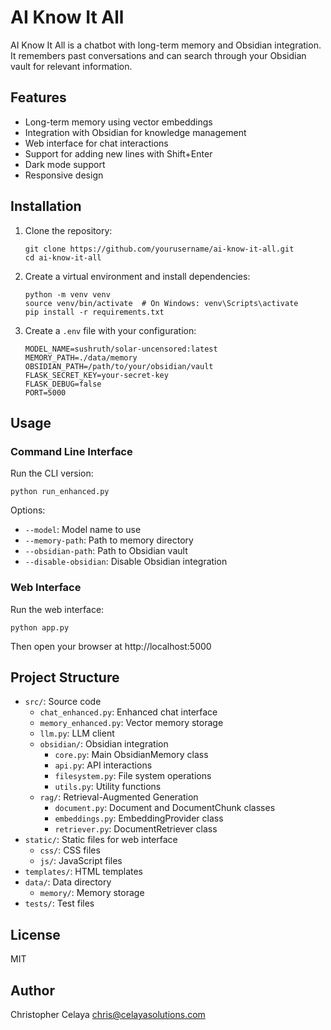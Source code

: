# AI Know It All

AI Know It All is a chatbot with long-term memory and Obsidian integration. It remembers past conversations and can search through your Obsidian vault for relevant information.

## Features

- Long-term memory using vector embeddings
- Integration with Obsidian for knowledge management
- Web interface for chat interactions
- Support for adding new lines with Shift+Enter
- Dark mode support
- Responsive design

## Installation

1. Clone the repository:
   ```
   git clone https://github.com/yourusername/ai-know-it-all.git
   cd ai-know-it-all
   ```

2. Create a virtual environment and install dependencies:
   ```
   python -m venv venv
   source venv/bin/activate  # On Windows: venv\Scripts\activate
   pip install -r requirements.txt
   ```

3. Create a `.env` file with your configuration:
   ```
   MODEL_NAME=sushruth/solar-uncensored:latest
   MEMORY_PATH=./data/memory
   OBSIDIAN_PATH=/path/to/your/obsidian/vault
   FLASK_SECRET_KEY=your-secret-key
   FLASK_DEBUG=false
   PORT=5000
   ```

## Usage

### Command Line Interface

Run the CLI version:

```
python run_enhanced.py
```

Options:
- `--model`: Model name to use
- `--memory-path`: Path to memory directory
- `--obsidian-path`: Path to Obsidian vault
- `--disable-obsidian`: Disable Obsidian integration

### Web Interface

Run the web interface:

```
python app.py
```

Then open your browser at http://localhost:5000

## Project Structure

- `src/`: Source code
  - `chat_enhanced.py`: Enhanced chat interface
  - `memory_enhanced.py`: Vector memory storage
  - `llm.py`: LLM client
  - `obsidian/`: Obsidian integration
    - `core.py`: Main ObsidianMemory class
    - `api.py`: API interactions
    - `filesystem.py`: File system operations
    - `utils.py`: Utility functions
  - `rag/`: Retrieval-Augmented Generation
    - `document.py`: Document and DocumentChunk classes
    - `embeddings.py`: EmbeddingProvider class
    - `retriever.py`: DocumentRetriever class
- `static/`: Static files for web interface
  - `css/`: CSS files
  - `js/`: JavaScript files
- `templates/`: HTML templates
- `data/`: Data directory
  - `memory/`: Memory storage
- `tests/`: Test files

## License

MIT

## Author

Christopher Celaya <chris@celayasolutions.com> 